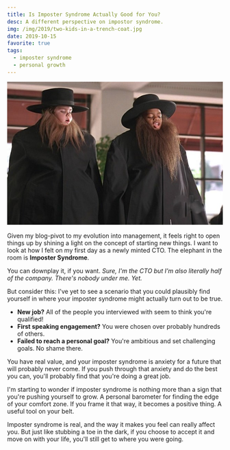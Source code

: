 ```yaml
---
title: Is Imposter Syndrome Actually Good for You?
desc: A different perspective on impostor syndrome.
img: /img/2019/two-kids-in-a-trench-coat.jpg
date: 2019-10-15
favorite: true
tags:
  - imposter syndrome
  - personal growth
---
```


![Two kids in a trech coat](/img/2019/two-kids-in-a-trench-coat.jpg)

Given my blog-pivot to my evolution into management, it feels right to open things up by shining a light on the concept of starting new things. I want to look at how I felt on my first day as a newly minted CTO. The elephant in the room is **Imposter Syndrome**.

You can downplay it, if you want. _Sure, I'm the CTO but I'm also literally half of the company. There's nobody under me. Yet._

But consider this: I've yet to see a scenario that you could plausibly find yourself in where your imposter syndrome might actually turn out to be true.

- **New job?** All of the people you interviewed with seem to think you're qualified!
- **First speaking engagement?** You were chosen over probably hundreds of others.
- **Failed to reach a personal goal?** You're ambitious and set challenging goals. No shame there.

You have real value, and your imposter syndrome is anxiety for a future that will probably never come. If you push through that anxiety and do the best you can, you'll probably find that you're doing a great job.

I'm starting to wonder if imposter syndrome is nothing more than a sign that you're pushing yourself to grow. A personal barometer for finding the edge of your comfort zone. If you frame it that way, it becomes a positive thing. A useful tool on your belt.

Imposter syndrome is real, and the way it makes you feel can really affect you. But just like stubbing a toe in the dark, if you choose to accept it and move on with your life, you'll still get to where you were going.
